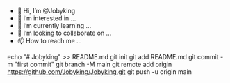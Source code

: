 - 👋 Hi, I’m @Jobyking
- 👀 I’m interested in ...
- 🌱 I’m currently learning ...
- 💞️ I’m looking to collaborate on ...
- 📫 How to reach me ...

<!---
Jobyking/Jobyking is a ✨ special ✨ repository because its `README.md` (this file) appears on your GitHub profile.
You can click the Preview link to take a look at your changes.
--->
echo "# Jobyking" >> README.md
git init
git add README.md
git commit -m "first commit"
git branch -M main
git remote add origin https://github.com/Jobyking/Jobyking.git
git push -u origin main
